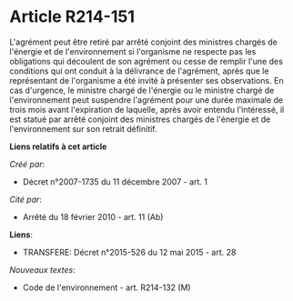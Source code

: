 # Article R214-151

L'agrément peut être retiré par arrêté conjoint des ministres chargés de l'énergie et de l'environnement si l'organisme ne
respecte pas les obligations qui découlent de son agrément ou cesse de remplir l'une des conditions qui ont conduit à la
délivrance de l'agrément, après que le représentant de l'organisme a été invité à présenter ses observations. En cas
d'urgence, le ministre chargé de l'énergie ou le ministre chargé de l'environnement peut suspendre l'agrément pour une durée
maximale de trois mois avant l'expiration de laquelle, après avoir entendu l'intéressé, il est statué par arrêté conjoint des
ministres chargés de l'énergie et de l'environnement sur son retrait définitif.

**Liens relatifs à cet article**

_Créé par_:

  - Décret n°2007-1735 du 11 décembre 2007 - art. 1

_Cité par_:

  - Arrêté du 18 février 2010 - art. 11 (Ab)

**Liens**:

  - TRANSFERE: Décret n°2015-526 du 12 mai 2015 - art. 28

_Nouveaux textes_:

  - Code de l'environnement - art. R214-132 (M)
